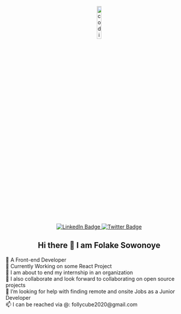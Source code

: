 <div id="header" align="center">
  <img src="https://media.giphy.com/media/M9gbBd9nbDrOTu1Mqx/giphy.gf](https://icons8.com/illustrations/author/TQQ1qAnr9rn5" alt="coding gif" width="15%""/>
  <div id="badges">
  <a href="https://www.linkedin.com/in/folake-sowonoye-06857719a/">
    <img src="https://img.shields.io/badge/LinkedIn-blue?style=for-the-badge&logo=linkedin&logoColor=white" alt="LinkedIn Badge"/>
  </a>
  <a href="https://twitter.com/SowonoyeO">
    <img src="https://img.shields.io/badge/Twitter-blue?style=for-the-badge&logo=twitter&logoColor=white" alt="Twitter Badge"/>
  </a>
  </div>
  <div>
    <img src="https://komarev.com/ghpvc/?username=mykie88&style=flat-square&color=blue" alt=""/>
  </div>
   <h2>Hi there 👋 I am Folake Sowonoye</h1>
  <div align="left">
    <p>🌱 A Front-end Developer <br>
    🌱 Currently Working on some React Project<br>
    🔭 I am about to end my internship in an organization<br>
    👯 I also collaborate and look forward to collaborating on open source projects<br>
    🤔 I’m looking for help with finding remote and onsite Jobs as a Junior Developer <br>
    📫 I can be reached via @: follycube2020@gmail.com </p>
  </div>
</div>
